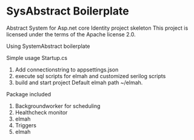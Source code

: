 # SysAbstract Boilerplate
Abstract System for Asp.net core Identity project skeleton
This project is licensed under the terms of the Apache license 2.0.

Using   SystemAbstract boilerplate

Simple usage
Startup.cs

1)	Add connectionstring to appsettings.json
2)	execute sql scripts for elmah and  customized serilog scripts
2)	build and start project
Default elmah path ~/elmah.

Package included

1)	Backgroundworker for scheduling
2)	Healthcheck monitor
3)	elmah
4)	Triggers
5)	elmah
